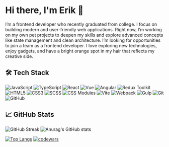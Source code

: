# Hi there, I'm Erik 👋

I’m a frontend developer who recently graduated from college. I focus on building modern and user-friendly web applications. Right now, I’m working on my own pet projects to deepen my skills and explore advanced concepts like state management and clean architecture. I’m looking for opportunities to join a team as a frontend developer. I love exploring new technologies, enjoy gadgets, and have a bright orange spot in my hair that reflects my creative side.

## 🛠️ Tech Stack

![JavaScript](https://img.shields.io/badge/JavaScript-F7DF1E?style=for-the-badge&logo=javascript&logoColor=black)
![TypeScript](https://img.shields.io/badge/TypeScript-007ACC?style=for-the-badge&logo=typescript&logoColor=white)
![React](https://img.shields.io/badge/React-20232A?style=for-the-badge&logo=react&logoColor=61DAFB)
![Vue](https://img.shields.io/badge/Vue-35495E?style=for-the-badge&logo=vuedotjs&logoColor=4FC08D)
![Angular](https://img.shields.io/badge/Angular-DD0031?style=for-the-badge&logo=angular&logoColor=white)
![Redux Toolkit](https://img.shields.io/badge/Redux_Toolkit-593D88?style=for-the-badge&logo=redux&logoColor=white)
![HTML5](https://img.shields.io/badge/HTML5-E34F26?style=for-the-badge&logo=html5&logoColor=white)
![CSS3](https://img.shields.io/badge/CSS3-1572B6?style=for-the-badge&logo=css3&logoColor=white)
![SCSS](https://img.shields.io/badge/SCSS-CC6699?style=for-the-badge&logo=sass&logoColor=white)
![CSS Modules](https://img.shields.io/badge/CSS%20Modules-000000?style=for-the-badge)
![Vite](https://img.shields.io/badge/Vite-646CFF?style=for-the-badge&logo=vite&logoColor=white)
![Webpack](https://img.shields.io/badge/Webpack-8DD6F9?style=for-the-badge&logo=webpack&logoColor=black)
![Gulp](https://img.shields.io/badge/Gulp-CF4647?style=for-the-badge&logo=gulp&logoColor=white)
![Git](https://img.shields.io/badge/Git-F05032?style=for-the-badge&logo=git&logoColor=white)
![GitHub](https://img.shields.io/badge/GitHub-181717?style=for-the-badge&logo=github&logoColor=white)

## 📈 GitHub Stats

![GitHub Streak](http://github-readme-streak-stats.herokuapp.com?user=simo680&theme=monokai) ![Anurag's GitHub stats](https://github-readme-stats.vercel.app/api?username=simo680&show_icons=true&theme=monokai)

[![Top Langs](https://github-readme-stats.vercel.app/api/top-langs/?username=simo680&layout=compact&theme=monokai)](https://github.com/anuraghazra/github-readme-stats) [![codewars](https://www.codewars.com/users/simo680/badges/large)](https://www.codewars.com/users/simo680)
